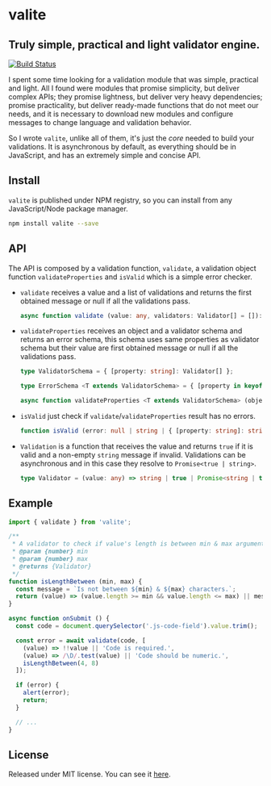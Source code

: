 # valite

## Truly simple, practical and light validator engine.

[![Build Status][ci-badge]][ci]

I spent some time looking for a validation module that was simple, practical and light. All I found were modules that promise simplicity, but deliver complex APIs; they promise lightness, but deliver very heavy dependencies; promise practicality, but deliver ready-made functions that do not meet our needs, and it is necessary to download new modules and configure messages to change language and validation behavior.

So I wrote `valite`, unlike all of them, it's just the _core_ needed to build your validations. It is asynchronous by default, as everything should be in JavaScript, and has an extremely simple and concise API.

## Install

`valite` is published under NPM registry, so you can install from any JavaScript/Node package manager.

```sh
npm install valite --save
```

## API

The API is composed by a validation function, `validate`, a validation object function `validateProperties` and `isValid` which is a simple error checker.

- `validate` receives a value and a list of validations and returns the first obtained message or null if all the validations pass.

  ```ts
  async function validate (value: any, validators: Validator[] = []): string | null;
  ```

- `validateProperties` receives an object and a validator schema and returns an error schema, this schema uses same properties as validator schema but their value are first obtained message or null if all the validations pass.

  ```ts
  type ValidatorSchema = { [property: string]: Validator[] };

  type ErrorSchema <T extends ValidatorSchema> = { [property in keyof T]: string | null };

  async function validateProperties <T extends ValidatorSchema> (object: object, schema: T): ErrorSchema<T>;
  ```

- `isValid` just check if `validate`/`validateProperties` result has no errors.

  ```ts
  function isValid (error: null | string | { [property: string]: string | null }): boolean;
  ```

- `Validation` is a function that receives the value and returns `true` if it is valid and a non-empty `string` message if invalid. Validations can be asynchronous and in this case they resolve to `Promise<true | string>`.

  ```ts
  type Validator = (value: any) => string | true | Promise<string | true>;
  ```

## Example

```js
import { validate } from 'valite';

/**
 * A validator to check if value's length is between min & max arguments.
 * @param {number} min
 * @param {number} max
 * @returns {Validator}
 */
function isLengthBetween (min, max) {
  const message = `Is not between ${min} & ${max} characters.`;
  return (value) => (value.length >= min && value.length <= max) || message;
}

async function onSubmit () {
  const code = document.querySelector('.js-code-field').value.trim();

  const error = await validate(code, [
    (value) => !!value || 'Code is required.',
    (value) => /\D/.test(value) || 'Code should be numeric.',
    isLengthBetween(4, 8)
  ]);

  if (error) {
    alert(error);
    return;
  }

  // ...
}
```

## License

Released under MIT license. You can see it [here][license].

<!-- Links -->

[license]: ./LICENSE.md
[ci]: https://travis-ci.org/VitorLuizC/valite
[ci-badge]: https://travis-ci.org/VitorLuizC/valite.svg?branch=master
